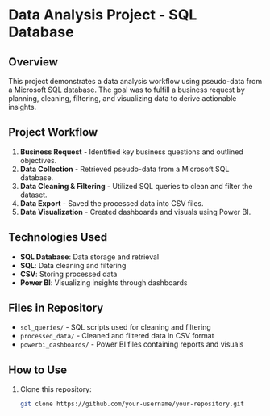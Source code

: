 # Data Analysis Project - SQL Database

## Overview
This project demonstrates a data analysis workflow using pseudo-data from a Microsoft SQL database. The goal was to fulfill a business request by planning, cleaning, filtering, and visualizing data to derive actionable insights.

## Project Workflow
1. **Business Request** - Identified key business questions and outlined objectives.
2. **Data Collection** - Retrieved pseudo-data from a Microsoft SQL database.
3. **Data Cleaning & Filtering** - Utilized SQL queries to clean and filter the dataset.
4. **Data Export** - Saved the processed data into CSV files.
5. **Data Visualization** - Created dashboards and visuals using Power BI.

## Technologies Used
- **SQL Database**: Data storage and retrieval  
- **SQL**: Data cleaning and filtering  
- **CSV**: Storing processed data  
- **Power BI**: Visualizing insights through dashboards  

## Files in Repository
- `sql_queries/` - SQL scripts used for cleaning and filtering  
- `processed_data/` - Cleaned and filtered data in CSV format  
- `powerbi_dashboards/` - Power BI files containing reports and visuals  

## How to Use
1. Clone this repository:  
   ```sh
   git clone https://github.com/your-username/your-repository.git
